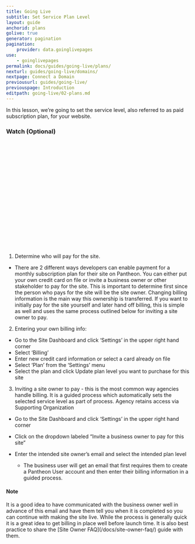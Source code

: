 ```yaml
---
title: Going Live
subtitle: Set Service Plan Level
layout: guide
anchorid: plans
golive: true
generator: pagination
pagination:
    provider: data.goinglivepages
use:
    - goinglivepages
permalink: docs/guides/going-live/plans/
nexturl: guides/going-live/domains/
nextpage: Connect a Domain
previousurl: guides/going-live/
previouspage: Introduction
editpath: going-live/02-plans.md
---
```

In this lesson, we’re going to set the service level, also referred to as paid subscription plan, for your website.  

<div class="panel panel-video panel-guide" id="accordion">
  <div class="panel-heading panel-video-heading">
    <a class="accordion-toggle panel-video-title collapsed" data-toggle="collapse" data-parent="#accordion" data-proofer-ignore data-target="#select-plan"><h3 class="panel-title panel-video-title" style="cursor:pointer;"><span style="line-height:.9" class="glyphicons glyphicons-facetime-video"></span> Watch (Optional)</h3></a>
  </div>
  <div id="select-plan" class="collapse" style="padding:10px;">
    <script src="//fast.wistia.com/embed/medias/2wcmrvrwlw.jsonp" async></script><script src="//fast.wistia.com/assets/external/E-v1.js" async></script><div class="wistia_responsive_padding" style="padding:56.25% 0 0 0;position:relative;"><div class="wistia_responsive_wrapper" style="height:100%;left:0;position:absolute;top:0;width:100%;"><div class="wistia_embed wistia_async_2wcmrvrwlw videoFoam=true" style="height:100%;width:100%">&nbsp;</div></div></div>
  </div>
</div>


1. Determine who will pay for the site.

  * There are 2 different ways developers can enable payment for a monthly subscription plan for their site on Pantheon. You can either put your own credit card on file or invite a business owner or other stakeholder to pay for the site.  This is important to determine first since the person who pays for the site will be the site owner.  Changing billing information is the main way this ownership is transferred.  If you want to initially pay for the site yourself and later hand off billing, this is simple as well and uses the same process outlined below for inviting a site owner to pay.   

2. Entering your own billing info:

  * Go to the Site Dashboard and click ‘Settings’ in the upper right hand corner
  * Select ‘Billing’
  * Enter new credit card information or select a card already on file
  * Select ‘Plan’ from the ‘Settings’ menu
  * Select the plan and click Update plan level you want to purchase for this site

3. Inviting a site owner to pay - this is the most common way agencies handle billing.  It is a guided process which automatically sets the selected service level as part of process. Agency retains access via Supporting Organization

  * Go to the Site Dashboard and click ‘Settings’ in the upper right hand corner
  * Click on the dropdown labeled “Invite a business owner to pay for this site”
  * Enter the intended site owner’s email and select the intended plan level

    * The business user will get an email that first requires them to create a Pantheon User account and then enter their billing information in a guided process.  

<div class="alert alert-info">
<h4 class="info">Note</h4>
<p markdown="1">It is a good idea to have communicated with the business owner well in advance of this email and have them tell you when it is completed so you can continue with making the site live.  While the process is generally quick it is a great idea to get billing in place well before launch time.  
It is also best practice to share the [Site Owner FAQ](/docs/site-owner-faq/) guide with them.</p>
</div>
